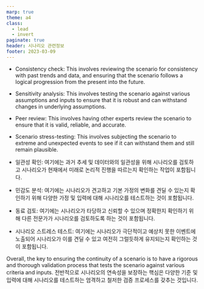 ```yaml
---
marp: true
theme: a4
class:
  - lead
  - invert
paginate: true
header: 시나리오 관련정보
footer: 2023-03-09
---
```


* Consistency check: This involves reviewing the scenario for consistency with past trends and data, and ensuring that the scenario follows a logical progression from the present into the future.
* Sensitivity analysis: This involves testing the scenario against various assumptions and inputs to ensure that it is robust and can withstand changes in underlying assumptions.
* Peer review: This involves having other experts review the scenario to ensure that it is valid, reliable, and accurate.
* Scenario stress-testing: This involves subjecting the scenario to extreme and unexpected events to see if it can withstand them and still remain plausible.

* 일관성 확인: 여기에는 과거 추세 및 데이터와의 일관성을 위해 시나리오를 검토하고 시나리오가 현재에서 미래로 논리적 진행을 따르는지 확인하는 작업이 포함됩니다.
* 민감도 분석: 여기에는 시나리오가 견고하고 기본 가정의 변화를 견딜 수 있는지 확인하기 위해 다양한 가정 및 입력에 대해 시나리오를 테스트하는 것이 포함됩니다.
* 동료 검토: 여기에는 시나리오가 타당하고 신뢰할 수 있으며 정확한지 확인하기 위해 다른 전문가가 시나리오를 검토하도록 하는 것이 포함됩니다.
* 시나리오 스트레스 테스트: 여기에는 시나리오가 극단적이고 예상치 못한 이벤트에 노출되어 시나리오가 이를 견딜 수 있고 여전히 그럴듯하게 유지되는지 확인하는 것이 포함됩니다.

Overall, the key to ensuring the continuity of a scenario is to have a rigorous and thorough validation process that tests the scenario against various criteria and inputs.
전반적으로 시나리오의 연속성을 보장하는 핵심은 다양한 기준 및 입력에 대해 시나리오를 테스트하는 엄격하고 철저한 검증 프로세스를 갖추는 것입니다.